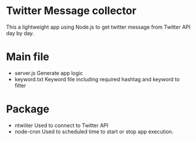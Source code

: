 # Twitter Message collector
This a lightweight app using Node.js to get twitter message from Twitter API day by day.

# Main file
- server.js     Generate app logic
- keyword.txt   Keyword file including required hashtag and keyword to filter

# Package
- ntwiiter      Used to connect to Twitter API
- node-cron     Used to scheduled time to start or stop app execution.
